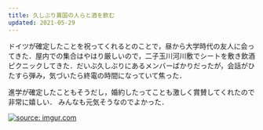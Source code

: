 ```yaml
---
title: 久しぶり異国の人らと酒を飲む
updated: 2021-05-29
---
```


ドイツが確定したことを祝ってくれるとのことで，昼から大学時代の友人に会ってきた．屋内での集合はやはり厳しいので，二子玉川河川敷でシートを敷き飲酒ピクニックしてきた．だいぶ久しぶりにあるメンバーばかりだったが，会話がひたすら弾み，気づいたら終電の時間になっていて焦った．

進学が確定したこともそうだし，婚約したってことも激しく賞賛してくれたので非常に嬉しい．
みんなも元気そうなのでよかった．


<a href="https://imgur.com/RmE8Fst"><img src="https://i.imgur.com/RmE8Fst.png" title="source: imgur.com" /></a>
